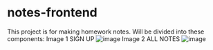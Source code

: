 # notes-frontend
This project is for making homework notes.
Will be divided into these components:
Image 1 SIGN UP
![image](https://github.com/user-attachments/assets/65fa708d-6ac0-49e7-8f47-1ef0e590c2c2)
Image 2 ALL NOTES
![image](https://github.com/user-attachments/assets/89755414-6c60-4c6f-bf6a-5254344ddf5e)
